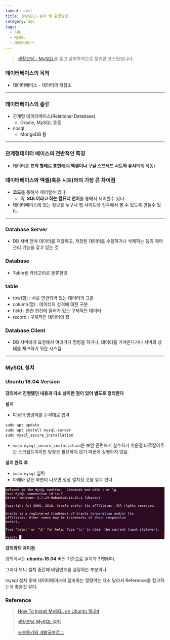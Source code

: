 ```yaml
---
layout: post
title: (MySQL)-설치 및 환경설정
category: SQL
tags:
  - SQL
  - MySQL
  - 데이터베이스
---
```




> [생활코딩 - MySQL](https://opentutorials.org/course/3161)을 듣고 공부목적으로 정리한 포스팅입니다.



### 데이터베이스의 목적

- 데이터베이스 - 데이터의 저장소

---



### 데이터베이스의 종류

- 관계형 데이터베이스(Relational Database)
  - Oracle, MySQL 등등
- nosql
  - MongoDB 등

---



### 관계형데이터 베이스의 전반적인 특징

- 데이터를 **표의 형태로 표현**해줌(**엑셀이나 구글 스프레드 시트와 유사**하게 작동)



### 데이터베이스와 엑셀(혹은 시트)와의 가장 큰 차이점

- **코드**를 통해서 제어할수 있다
  - 즉, **SQL이라고 하는 컴퓨터 언어**를 통해서 제어할수 있다.
- 데이터베이스에 있는 정보를 누구나 웹 사이트에 접속해서 볼 수 있도록 만들수 있다.

---



### Database Server

- DB 서버 안에 데이터를 저장하고, 저장된 데이터를 수정하거나 삭제하는 등의 제어 관리 기능을 갖고 있는 것



### Database

- Table을 카테고리로 분류한것



### table

- row(행) : 서로 연관되어 있는 데이터의 그룹
- column(열) : 데이터의 성격에 대한 구분
- field : 한칸 한칸에 들어가 있는 구체적인 데이터
- record : 구체적인 데이터의 행



### Database Client

- DB 서버에게 요청해서 여러가지 명령을 하거나, 데이터를 가져온다거나 서버의 상태를 체크하기 위한 시스템

---



### MySQL 설치

### Ubuntu 18.04 Version

**강의에서 진행됐던 내용과 다소 상이한 점이 있어 별도로 정리한다**

**설치**

- 다음의 명령어를 순서대로 입력

```
sudo apt update
sudo apt install mysql-server
sudo mysql_secure_installation
```

- `sudo mysql_secure_installation`은 보안 관련해서 실수하기 쉬운걸 바로잡아주는 스크립트이지만 당장은 필요하지 않기 때문에 실행하지 않음.

**설치 완료 후**

- `sudo mysql` 입력
- 아래와 같은 화면이 나오면 정상 설치된 것을 알수 있다.

![mysqlsetting](/assets/database/mysql/mysqlsetting.png)



**강의와의 차이점**

강의에서는 **ubuntu-16.04** 버전 기준으로 설치가 진행된다.

그러다 보니 설치 중간에 비밀번호를 설정하는 부분이나

mysql 설치 후에 데이터베이스에 접속하는 명령어는 다소 달라서 Reference를 참고하는게 좋을것 같다.



### Reference

> [How To Install MySQL on Ubuntu 18.04](https://www.digitalocean.com/community/tutorials/how-to-install-mysql-on-ubuntu-18-04)
>
> [생활코딩-MySQL 설치](https://opentutorials.org/course/3161/19532)
>
> [초보몽키의 개발공부로그](https://wayhome25.github.io/mysql/2017/03/16/mysql-01-install/)

